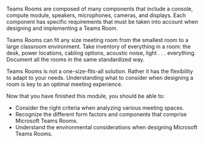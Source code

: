 Teams Rooms are composed of many components that include a console, compute module, speakers, microphones, cameras, and displays. Each component has specific requirements that must be taken into account when designing and implementing a Teams Room.

Teams Rooms can fit any size meeting room from the smallest room to a large classroom environment. Take inventory of everything in a room: the desk, power locations, cabling options, acoustic noise, light . . . everything. Document all the rooms in the same standardized way.

Teams Rooms is not a one-size-fits-all solution. Rather it has the flexibility to adapt to your needs. Understanding what to consider when designing a room is key to an optimal meeting experience.

Now that you have finished this module, you should be able to:
  
- Consider the right criteria when analyzing various meeting spaces.
- Recognize the different form factors and components that comprise Microsoft Teams Rooms.
- Understand the environmental considerations when designing Microsoft Teams Rooms. 
